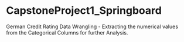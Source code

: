 # CapstoneProject1_Springboard
German Credit Rating 
Data Wrangling - Extracting the numerical values from the Categorical Columns for further Analysis.
